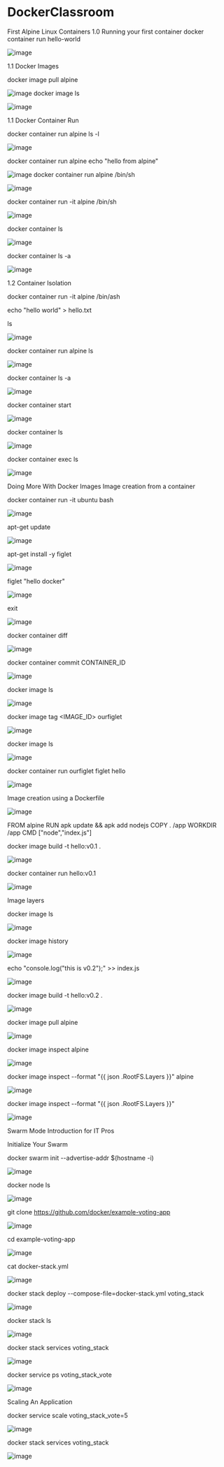 # DockerClassroom
First Alpine Linux Containers
1.0 Running your first container
docker container run hello-world

![image](https://github.com/user-attachments/assets/5d8e022a-d033-44f0-afe6-8e66939f7ee9)

1.1 Docker Images

docker image pull alpine

![image](https://github.com/user-attachments/assets/ab5ca033-6dfa-4fd6-a5c0-7d7bb4d5286e)
docker image ls

![image](https://github.com/user-attachments/assets/e2ecb5cb-3c58-44d4-be2f-a842d8eebdb4)

1.1 Docker Container Run

docker container run alpine ls -l

![image](https://github.com/user-attachments/assets/a43798ec-85d2-4255-b257-84da894c8f2e)

docker container run alpine echo "hello from alpine"

![image](https://github.com/user-attachments/assets/50026a8d-b5e6-4a7d-9e8d-de0a271f18fc)
docker container run alpine /bin/sh

![image](https://github.com/user-attachments/assets/28db9cb3-edf5-4567-aba9-5d5db2d3b002)

docker container run -it alpine /bin/sh
 
![image](https://github.com/user-attachments/assets/f2423820-9c45-4f96-88e6-745412978653)

docker container ls

![image](https://github.com/user-attachments/assets/89883ca1-9fc0-4e7f-8bae-1d90f6d32806)

docker container ls -a

![image](https://github.com/user-attachments/assets/f0b1bdcb-d514-4c26-b55d-123faa06001a)

1.2 Container Isolation

docker container run -it alpine /bin/ash

 echo "hello world" > hello.txt

 ls

![image](https://github.com/user-attachments/assets/d6e7f970-ef3a-4cc9-9348-f9ceba2a47e5)

docker container run alpine ls

![image](https://github.com/user-attachments/assets/df329bc1-a65a-4e3c-b2d4-40ba4a5d94b0)


docker container ls -a

![image](https://github.com/user-attachments/assets/3327d395-dd30-4bcc-b09a-2256afe0920e)

docker container start <container ID>

![image](https://github.com/user-attachments/assets/3096af29-0b5a-4d27-b977-08cd185b128a)

docker container ls

![image](https://github.com/user-attachments/assets/d07dceaa-b1ff-4304-b12d-f811634e697b)

docker container exec <container ID> ls

![image](https://github.com/user-attachments/assets/a4542a4b-67b0-46d9-9b4e-407ccd21ca3a)



Doing More With Docker Images
Image creation from a container

docker container run -it ubuntu bash

![image](https://github.com/user-attachments/assets/ce91da00-379c-4dac-a222-8a2950aa4b99)

apt-get update

![image](https://github.com/user-attachments/assets/0aec3b4f-73f3-45f5-a559-c78abe83dc84)

apt-get install -y figlet

![image](https://github.com/user-attachments/assets/56a103a9-3064-47d3-a813-73126327db54)

figlet "hello docker"

![image](https://github.com/user-attachments/assets/6130f3f3-9843-4901-9b2d-f1e21d9da588)

exit

![image](https://github.com/user-attachments/assets/9ffaba8c-faf5-46a5-8abf-83de3ecd9ae4)

docker container diff <container ID>

![image](https://github.com/user-attachments/assets/8c23979d-01e6-48a3-96ba-8ae6e23ac8ce)

docker container commit CONTAINER_ID

![image](https://github.com/user-attachments/assets/848bd217-6121-4f68-8bf8-b7473c4f4c0b)

docker image ls

![image](https://github.com/user-attachments/assets/759a988f-2457-49ae-97e0-5c521bf13828)

docker image tag <IMAGE_ID> ourfiglet

![image](https://github.com/user-attachments/assets/a98281e0-4c4f-4d7d-9366-4a887eb050e0)

docker image ls

![image](https://github.com/user-attachments/assets/800bf035-3fd8-42c1-879d-e9017eab8591)

docker container run ourfiglet figlet hello

![image](https://github.com/user-attachments/assets/3d50cda2-f007-4536-a201-043e87320ed2)

Image creation using a Dockerfile

![image](https://github.com/user-attachments/assets/26733f89-13f9-478e-8bfa-8e804c653573)

FROM alpine
RUN apk update && apk add nodejs
COPY . /app
WORKDIR /app
CMD ["node","index.js"]

docker image build -t hello:v0.1 .

![image](https://github.com/user-attachments/assets/21f5fc58-a234-4796-8901-e3995bf049df)

docker container run hello:v0.1

![image](https://github.com/user-attachments/assets/7032afb1-ce1e-4958-a0d5-1b5c156ceac0)

Image layers

docker image ls

![image](https://github.com/user-attachments/assets/0628a12c-0a0f-40ac-a8cb-41c2888f9be8)

docker image history <image ID>

![image](https://github.com/user-attachments/assets/1fe61f8b-8f90-44f8-9281-4b6537edbb8e)

echo "console.log(\"this is v0.2\");" >> index.js

![image](https://github.com/user-attachments/assets/8dba8ce4-86d2-4860-bddd-8e5502bb4984)

docker image build -t hello:v0.2 .

![image](https://github.com/user-attachments/assets/8965b8e3-3b35-4eb8-b908-28c79f509237)

docker image pull alpine

![image](https://github.com/user-attachments/assets/99411860-f27b-4baa-a32e-9929a6c53eef)

docker image inspect alpine

![image](https://github.com/user-attachments/assets/32d1316e-2bd4-46c9-a3a7-96638138a033)

docker image inspect --format "{{ json .RootFS.Layers }}" alpine

![image](https://github.com/user-attachments/assets/19af7dd0-e3e2-436f-9773-3148a89bf763)

docker image inspect --format "{{ json .RootFS.Layers }}" <image ID>

![image](https://github.com/user-attachments/assets/5f042053-7f47-4d69-a2b0-12d7ad9f0b9f)

Swarm Mode Introduction for IT Pros

Initialize Your Swarm

docker swarm init --advertise-addr $(hostname -i)

![image](https://github.com/user-attachments/assets/147784f6-ab5a-4b51-a1dc-9baaae5351d0)

docker node ls

![image](https://github.com/user-attachments/assets/3e43c780-a226-4e3f-ae54-9b84a665ed55)

git clone https://github.com/docker/example-voting-app

![image](https://github.com/user-attachments/assets/bccadf47-a615-4ca7-8c77-af0f728e2741)

cd example-voting-app

![image](https://github.com/user-attachments/assets/07d94d49-16bd-49f4-ae5d-b5026a075b2a)

cat docker-stack.yml

![image](https://github.com/user-attachments/assets/fefe12a6-73ed-4cd4-8d43-85a724c95fa6)

docker stack deploy --compose-file=docker-stack.yml voting_stack

![image](https://github.com/user-attachments/assets/8a8581c5-9cad-4184-9b16-06e12c548e83)

docker stack ls

![image](https://github.com/user-attachments/assets/c229e71c-bc35-4c60-a013-588b5326a68a)

docker stack services voting_stack

![image](https://github.com/user-attachments/assets/7fb7c6d7-4c1f-4906-bf29-e06d2d0ee9fd)

docker service ps voting_stack_vote

![image](https://github.com/user-attachments/assets/53b3a03d-2213-4acd-9179-22fd9cb99cdc)

Scaling An Application

docker service scale voting_stack_vote=5

![image](https://github.com/user-attachments/assets/4903f5f8-07dd-4e47-bd1f-f74de9ebbe3a)

docker stack services voting_stack

![image](https://github.com/user-attachments/assets/a5771f6e-8758-41b4-94fb-6bb1eb542a7f)






































